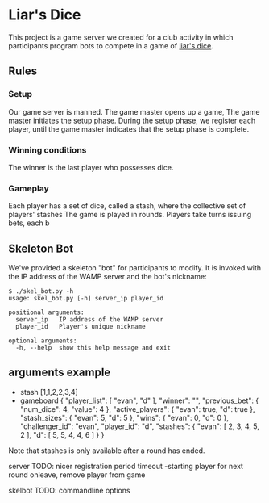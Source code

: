 Liar's Dice
=

This project is a  game server we created for a club activity in which
participants program bots to compete in a game of [liar's
dice](https://en.wikipedia.org/wiki/Liar's_dice). 

Rules
-
### Setup
Our game server is manned. The game master opens up a game,
The game master initiates the setup phase. During the setup phase, we register
each player, until the game master indicates that the setup phase is complete.

### Winning conditions
The winner is the last player who possesses dice.

### Gameplay
Each player has a set of dice, called a stash, where the collective set of
players' stashes
The game is played in rounds. Players take turns issuing bets, each b

## Skeleton Bot
We've provided a skeleton "bot" for participants to modify. It is invoked with
the IP address of the WAMP server and the bot's nickname:

	$ ./skel_bot.py -h
	usage: skel_bot.py [-h] server_ip player_id
	
	positional arguments:
	  server_ip   IP address of the WAMP server
	  player_id   Player's unique nickname
	
	optional arguments:
	  -h, --help  show this help message and exit
      
## arguments example
- stash
    [1,1,2,2,3,4]
- gameboard
    { "player_list": [ "evan", "d" ],
      "winner": "", 
      "previous_bet": { "num_dice": 4, "value": 4 }, 
      "active_players": { "evan": true, "d": true }, 
      "stash_sizes": { "evan": 5, "d": 5 }, 
      "wins": { "evan": 0, "d": 0 }, 
      "challenger_id": "evan", "player_id": "d", 
      "stashes": { "evan": [ 2, 3, 4, 5, 2 ], "d": [ 5, 5, 4, 4, 6 ] } 
    } 
    
Note that stashes is only available after a round has ended.




server TODO:
nicer registration period
timeout
-starting player for next round
onleave, remove player from game

skelbot TODO:
commandline options
